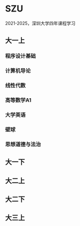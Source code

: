 # SZU
2021-2025，深圳大学四年课程学习
## 大一上
### 程序设计基础
### 计算机导论
### 线性代数
### 高等数学A1
### 大学英语
### 壁球
### 思想道德与法治
## 大一下

## 大二上

## 大二下

## 大三上

